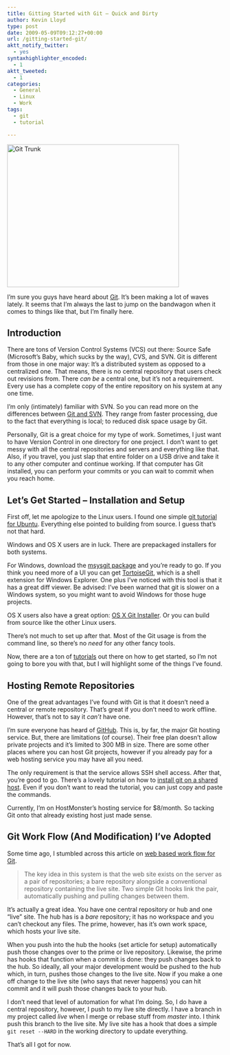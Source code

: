 ```yaml
---
title: Gitting Started with Git – Quick and Dirty
author: Kevin Lloyd
type: post
date: 2009-05-09T09:12:27+00:00
url: /gitting-started-git/
aktt_notify_twitter:
  - yes
syntaxhighlighter_encoded:
  - 1
aktt_tweeted:
  - 1
categories:
  - General
  - Linux
  - Work
tags:
  - git
  - tutorial

---
```

<img src="/wp-content/uploads/git-trunk.jpg" alt="Git Trunk" title="git-trunk" width="400" height="332" class="size-full wp-image-481" srcset="/wp-content/uploads/git-trunk.jpg 400w, /wp-content/uploads/git-trunk-300x249.jpg 300w" sizes="(max-width: 400px) 100vw, 400px" />

I&#8217;m sure you guys have heard about [Git][1]. It&#8217;s been making a lot of waves lately. It seems that I&#8217;m always the last to jump on the bandwagon when it comes to things like that, but I&#8217;m finally here.

## Introduction

There are tons of Version Control Systems (VCS) out there: Source Safe (Microsoft&#8217;s Baby, which sucks by the way), CVS, and SVN. Git is different from those in one major way: It&#8217;s a distributed system as opposed to a centralized one. That means, there is no central repository that users check out revisions from. There _can be_ a central one, but it&#8217;s not a requirement. Every use has a complete copy of the entire repository on his system at any one time.

I&#8217;m only (intimately) familiar with SVN. So you can read more on the differences between [Git and SVN][2]. They range from faster processing, due to the fact that everything is local; to reduced disk space usage by Git.

Personally, Git is a great choice for my type of work. Sometimes, I just want to have Version Control in one directory for one project. I don&#8217;t want to get messy with all the central repositories and servers and everything like that. Also, if you travel, you just slap that entire folder on a USB drive and take it to any other computer and continue working. If that computer has Git installed, you can perform your commits or you can wait to commit when you reach home.

## Let&#8217;s Get Started &#8211; Installation and Setup

First off, let me apologize to the Linux users. I found one simple [git tutorial for Ubuntu][3]. Everything else pointed to building from source. I guess that&#8217;s not that hard.

Windows and OS X users are in luck. There are prepackaged installers for both systems.

For Windows, download the [msysgit package][4] and you&#8217;re ready to go. If you think you need more of a UI you can get [TortoiseGit][5], which is a shell extension for Windows Explorer. One plus I&#8217;ve noticed with this tool is that it has a great diff viewer. Be advised: I&#8217;ve been warned that git is slower on a Windows system, so you might want to avoid Windows for those huge projects.

OS X users also have a great option: [OS X Git Installer][6]. Or you can build from source like the other Linux users.

There&#8217;s not much to set up after that. Most of the Git usage is from the command line, so there&#8217;s no _need_ for any other fancy tools.

Now, there are a ton of [tutorials][7] out there on how to get started, so I&#8217;m not going to bore you with that, but I will highlight some of the things I&#8217;ve found.

## Hosting Remote Repositories

One of the great advantages I&#8217;ve found with Git is that it doesn&#8217;t need a central or remote repository. That&#8217;s great if you don&#8217;t need to work offline. However, that&#8217;s not to say it _can&#8217;t_ have one.

I&#8217;m sure everyone has heard of [GitHub][8]. This is, by far, the major Git hosting service. But, there are limitations (of course). Their free plan doesn&#8217;t allow private projects and it&#8217;s limited to 300 MB in size. There are some other places where you can host Git projects, however if you already pay for a web hosting service you may have all you need.

The only requirement is that the service allows SSH shell access. After that, you&#8217;re good to go. There&#8217;s a lovely tutorial on how to [install git on a shared host][9]. Even if you don&#8217;t want to read the tutorial, you can just copy and paste the commands.

Currently, I&#8217;m on HostMonster&#8217;s hosting service for $8/month. So tacking Git onto that already existing host just made sense.

## Git Work Flow (And Modification) I&#8217;ve Adopted

Some time ago, I stumbled across this article on [web based work flow for Git][10].

> The key idea in this system is that the web site exists on the server as a pair of repositories; a bare repository alongside a conventional repository containing the live site. Two simple Git hooks link the pair, automatically pushing and pulling changes between them.

It&#8217;s actually a great idea. You have one central repository or hub and one &#8220;live&#8221; site. The hub has is a _bare_ repository; it has no workspace and you can&#8217;t checkout any files. The prime, however, has it&#8217;s own work space, which hosts your live site.

When you push into the hub the hooks (set article for setup) automatically push those changes over to the prime or live repository. Likewise, the prime has hooks that function when a commit is done: they push changes back to the hub. So ideally, all your major development would be pushed to the hub which, in turn, pushes those changes to the live site. Now if you make a one off change to the live site (who says that never happens) you can hit commit and it will push those changes back to your hub.

I don&#8217;t need that level of automation for what I&#8217;m doing. So, I do have a central repository, however, I push to my live site directly. I have a branch in my project called _live_ when I merge or rebase stuff from _master_ into. I think push this branch to the live site. My live site has a hook that does a simple `git reset --HARD` in the working directory to update everything.

That&#8217;s all I got for now.

 [1]: http://en.wikipedia.org/wiki/Git_(software)
 [2]: http://git.or.cz/gitwiki/GitSvnComparsion
 [3]: https://wiki.ubuntu.com/KernelTeam/KernelGitGuide
 [4]: http://code.google.com/p/msysgit/
 [5]: http://code.google.com/p/tortoisegit/
 [6]: http://code.google.com/p/git-osx-installer/
 [7]: http://github.com/guides/git-cheat-sheet
 [8]: http://github.com
 [9]: http://project-tigershark.com/people/rob/blog/2009/04/08/git-on-a-shared-host-10-minute-install-guide/
 [10]: http://joemaller.com/2008/11/25/a-web-focused-git-workflow/
